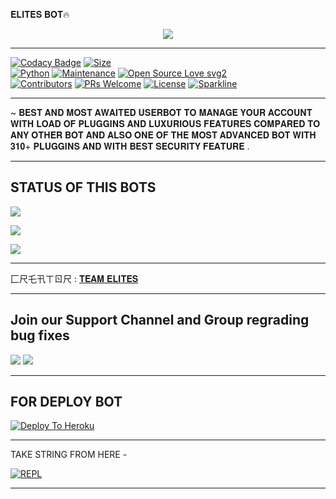 𝐄𝐋𝐈𝐓𝐄𝐒 𝐁𝐎𝐓🔥



<p align="center">

<img src="https://telegra.ph/file/cf218c1f0934581d0db48.jpg">

-------------------------------------------------

[![Codacy Badge](https://api.codacy.com/project/badge/Grade/f7c51539e67b483bb8d7749acca51d3a)](https://app.codacy.com/gh/TEAM-ELITES-OP/ELITES-BOT?utm_source=github.com&utm_medium=referral&utm_content=TEAM-ELITES-OP/ELITES-BOT&utm_campaign=Badge_Grade_Settings)
[![Size](https://img.shields.io/github/repo-size/sameerpanthi/SAVAGE-2.0-BOT?style=flat-square&color=green)](https://github.com/TEAM-ELITES-OP/ELITES-BOT/)   
[![Python](https://img.shields.io/badge/Python-v3.9-blue)](https://www.python.org/)
[![Maintenance](https://img.shields.io/badge/Maintained%3F-yes-green.svg)](https://github.com/TEAM-ELITES-OP/ELITES-BOT/graphs/commit-activity)
[![Open Source Love svg2](https://badges.frapsoft.com/os/v2/open-source.svg?v=103)](https://github.com/TEAM-ELITES-OP/ELITES-BOT)   
[![Contributors](https://img.shields.io/github/contributors/TEAM-ELITES-OP/ELITES-BOT?style=flat-square&color=green)](https://github.com/TEAM-ELITES-OP/ELITES-BOT/graphs/contributors)
[![PRs Welcome](https://img.shields.io/badge/PRs-welcome-brightgreen.svg?style=flat-square)](https://makeapullrequest.com)
[![License](https://img.shields.io/badge/License-AGPL-blue)](https://github.com/TEAM-ELITES-OP/ELITES-BOT/blob/main/LICENSE)
[![Sparkline](https://stars.medv.io/Teamultroid/Ultroid.svg)](https://stars.medv.io/TEAM-ELITES-OP/ELITES-BOT)

-------------------------------------------------

~ 𝐁𝐄𝐒𝐓 𝐀𝐍𝐃 𝐌𝐎𝐒𝐓 𝐀𝐖𝐀𝐈𝐓𝐄𝐃 𝐔𝐒𝐄𝐑𝐁𝐎𝐓 𝐓𝐎 𝐌𝐀𝐍𝐀𝐆𝐄 𝐘𝐎𝐔𝐑 𝐀𝐂𝐂𝐎𝐔𝐍𝐓 𝐖𝐈𝐓𝐇 𝐋𝐎𝐀𝐃 𝐎𝐅 𝐏𝐋𝐔𝐆𝐆𝐈𝐍𝐒 𝐀𝐍𝐃 𝐋𝐔𝐗𝐔𝐑𝐈𝐎𝐔𝐒 𝐅𝐄𝐀𝐓𝐔𝐑𝐄𝐒 𝐂𝐎𝐌𝐏𝐀𝐑𝐄𝐃 𝐓𝐎 𝐀𝐍𝐘 𝐎𝐓𝐇𝐄𝐑 𝐁𝐎𝐓 𝐀𝐍𝐃 𝐀𝐋𝐒𝐎 𝐎𝐍𝐄 𝐎𝐅 𝐓𝐇𝐄 𝐌𝐎𝐒𝐓 𝐀𝐃𝐕𝐀𝐍𝐂𝐄𝐃 𝐁𝐎𝐓 𝐖𝐈𝐓𝐇 𝟑𝟏𝟎+ 𝐏𝐋𝐔𝐆𝐆𝐈𝐍𝐒 𝐀𝐍𝐃 𝐖𝐈𝐓𝐇 𝐁𝐄𝐒𝐓 𝐒𝐄𝐂𝐔𝐑𝐈𝐓𝐘 𝐅𝐄𝐀𝐓𝐔𝐑𝐄 .

-------------------------------------------------


## STATUS OF THIS BOTS 
<p align="left"><a href="https://github.com/TEAM-ELITES-OP/ELITES-BOT/network/members"><img src="https://img.shields.io/github/forks/TEAM-ELITES-OP/ELITES-BOT?label=Forks&logoColor=Black&style=social"></a><p align="left"><a href="https://github.com/TEAM-ELITES-OP/ELITES-BOT/stargazers"><img src="https://img.shields.io/github/stars/TEAM-ELITES-OP/ELITES-BOT?logoColor=Blue&style=social"></a><p align="left"><a href="https://github.com/TEAM-ELITES-OP/ELITES-BOT"></a><p align="left"><a href="https://github.com/TEAM-ELITES-OP/ELITES-BOT?"><img src="https://img.shields.io/github/last-commit/TEAM-ELITES-OP/ELITES-BOT?style=plastic"></a>


-------------------------------------------------

匚尺乇卂ㄒㄖ尺 : [𝐓𝐄𝐀𝐌 𝐄𝐋𝐈𝐓𝐄𝐒](https://t.me/ELITES_OFFICIAL)                

-------------------------------------------------

## Join our Support Channel and Group regrading bug fixes

<a href="t.me/ELITE_BOT_OFFICIAL"><img src="https://img.shields.io/badge/Join-SUPPORT%20CHANNEL-red.svg?logo=Telegram"></a>
<a href="t.me/ELITES_USERBOT"><img src="https://img.shields.io/badge/Join-SUPPORT%20GROUP-red.svg?logo=Telegram"></a>

-------------------------------------------------

## FOR DEPLOY BOT 


[![Deploy To Heroku](https://www.herokucdn.com/deploy/button.svg)](https://heroku.com/deploy?template=https://github.com/TEAM-ELITES-OP/ELITES-BOT)

------------------------------------------------

TAKE STRING FROM HERE -

[![REPL](https://repl.it/badge/github/spandey112/SensibleUserbot)]()
    
-------------------------------------------------


